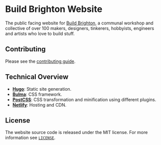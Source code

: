 # Build Brighton Website

The public facing website for [Build Brighton](https://buildbrighton.com), a communal workshop and collective of over 100 makers, designers, tinkerers, hobbyists, engineers and artists who love to build stuff.

## Contributing

Please see the [contributing guide](/CONTRIBUTING.md).

## Technical Overview

* **[Hugo](https://gohugo.io)**: Static site generation.
* **[Bulma](https://bulma.io)**: CSS framework.
* **[PostCSS](https://postcss.org/)**: CSS transformation and minification using different plugins.
* **[Netlify](https://www.netlify.com/)**: Hosting and CDN.

## License

The website source code is released under the MIT license. For more information see [`LICENSE`](/LICENSE).
